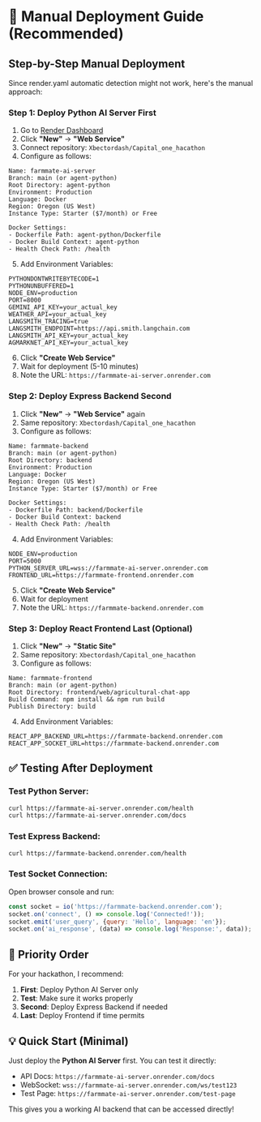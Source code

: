 # 🚀 Manual Deployment Guide (Recommended)

## Step-by-Step Manual Deployment

Since render.yaml automatic detection might not work, here's the manual approach:

### Step 1: Deploy Python AI Server First

1. Go to [Render Dashboard](https://dashboard.render.com)
2. Click **"New"** → **"Web Service"**
3. Connect repository: `Xbectordash/Capital_one_hacathon`
4. Configure as follows:

```
Name: farmmate-ai-server
Branch: main (or agent-python)
Root Directory: agent-python
Environment: Production
Language: Docker
Region: Oregon (US West)
Instance Type: Starter ($7/month) or Free

Docker Settings:
- Dockerfile Path: agent-python/Dockerfile
- Docker Build Context: agent-python
- Health Check Path: /health
```

5. Add Environment Variables:
```
PYTHONDONTWRITEBYTECODE=1
PYTHONUNBUFFERED=1
NODE_ENV=production
PORT=8000
GEMINI_API_KEY=your_actual_key
WEATHER_API=your_actual_key
LANGSMITH_TRACING=true
LANGSMITH_ENDPOINT=https://api.smith.langchain.com
LANGSMITH_API_KEY=your_actual_key
AGMARKNET_API_KEY=your_actual_key
```

6. Click **"Create Web Service"**
7. Wait for deployment (5-10 minutes)
8. Note the URL: `https://farmmate-ai-server.onrender.com`

### Step 2: Deploy Express Backend Second

1. Click **"New"** → **"Web Service"** again
2. Same repository: `Xbectordash/Capital_one_hacathon`
3. Configure as follows:

```
Name: farmmate-backend
Branch: main (or agent-python)
Root Directory: backend
Environment: Production
Language: Docker
Region: Oregon (US West)
Instance Type: Starter ($7/month) or Free

Docker Settings:
- Dockerfile Path: backend/Dockerfile
- Docker Build Context: backend
- Health Check Path: /health
```

4. Add Environment Variables:
```
NODE_ENV=production
PORT=5000
PYTHON_SERVER_URL=wss://farmmate-ai-server.onrender.com
FRONTEND_URL=https://farmmate-frontend.onrender.com
```

5. Click **"Create Web Service"**
6. Wait for deployment
7. Note the URL: `https://farmmate-backend.onrender.com`

### Step 3: Deploy React Frontend Last (Optional)

1. Click **"New"** → **"Static Site"**
2. Same repository: `Xbectordash/Capital_one_hacathon`
3. Configure as follows:

```
Name: farmmate-frontend
Branch: main (or agent-python)
Root Directory: frontend/web/agricultural-chat-app
Build Command: npm install && npm run build
Publish Directory: build
```

4. Add Environment Variables:
```
REACT_APP_BACKEND_URL=https://farmmate-backend.onrender.com
REACT_APP_SOCKET_URL=https://farmmate-backend.onrender.com
```

## ✅ Testing After Deployment

### Test Python Server:
```bash
curl https://farmmate-ai-server.onrender.com/health
curl https://farmmate-ai-server.onrender.com/docs
```

### Test Express Backend:
```bash
curl https://farmmate-backend.onrender.com/health
```

### Test Socket Connection:
Open browser console and run:
```javascript
const socket = io('https://farmmate-backend.onrender.com');
socket.on('connect', () => console.log('Connected!'));
socket.emit('user_query', {query: 'Hello', language: 'en'});
socket.on('ai_response', (data) => console.log('Response:', data));
```

## 🎯 Priority Order

For your hackathon, I recommend:

1. **First**: Deploy Python AI Server only
2. **Test**: Make sure it works properly
3. **Second**: Deploy Express Backend if needed
4. **Last**: Deploy Frontend if time permits

## 💡 Quick Start (Minimal)

Just deploy the **Python AI Server** first. You can test it directly:
- API Docs: `https://farmmate-ai-server.onrender.com/docs`
- WebSocket: `wss://farmmate-ai-server.onrender.com/ws/test123`
- Test Page: `https://farmmate-ai-server.onrender.com/test-page`

This gives you a working AI backend that can be accessed directly!
